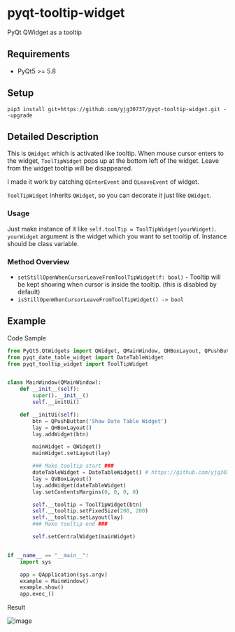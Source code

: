 # pyqt-tooltip-widget
PyQt QWidget as a tooltip

## Requirements
* PyQt5 >= 5.8

## Setup
`pip3 install git+https://github.com/yjg30737/pyqt-tooltip-widget.git --upgrade`

## Detailed Description
This is `QWidget` which is activated like tooltip. When mouse cursor enters to the widget, `ToolTipWidget` pops up at the bottom left of the widget. Leave from the widget tooltip will be disappeared.

I made it work by catching `QEnterEvent` and `QLeaveEvent` of widget.

`ToolTipWidget` inherits `QWidget`, so you can decorate it just like `QWidget`.

### Usage

Just make instance of it like `self.toolTip = ToolTipWidget(yourWidget)`. `yourWidget` argument is the widget which you want to set tooltip of. Instance should be class variable.

### Method Overview
* `setStillOpenWhenCursorLeaveFromToolTipWidget(f: bool)` - Tooltip will be kept showing when cursor is inside the tooltip. (this is disabled by default) 
* `isStillOpenWhenCursorLeaveFromToolTipWidget() -> bool`

## Example
Code Sample
```python
from PyQt5.QtWidgets import QWidget, QMainWindow, QHBoxLayout, QPushButton, QApplication, QVBoxLayout
from pyqt_date_table_widget import DateTableWidget
from pyqt_tooltip_widget import ToolTipWidget


class MainWindow(QMainWindow):
    def __init__(self):
        super().__init__()
        self.__initUi()

    def __initUi(self):
        btn = QPushButton('Show Date Table Widget')
        lay = QHBoxLayout()
        lay.addWidget(btn)

        mainWidget = QWidget()
        mainWidget.setLayout(lay)

        ### Make tooltip start ###
        dateTableWidget = DateTableWidget() # https://github.com/yjg30737/pyqt-date-table-widget.git
        lay = QVBoxLayout()
        lay.addWidget(dateTableWidget)
        lay.setContentsMargins(0, 0, 0, 0)

        self.__tooltip = ToolTipWidget(btn)
        self.__tooltip.setFixedSize(200, 200)
        self.__tooltip.setLayout(lay)
        ### Make tooltip end ###

        self.setCentralWidget(mainWidget)


if __name__ == "__main__":
    import sys

    app = QApplication(sys.argv)
    example = MainWindow()
    example.show()
    app.exec_()

```

Result

![image](https://user-images.githubusercontent.com/55078043/161909861-a724e0c5-4b16-4fa0-ab0b-7144b1386d82.png)

